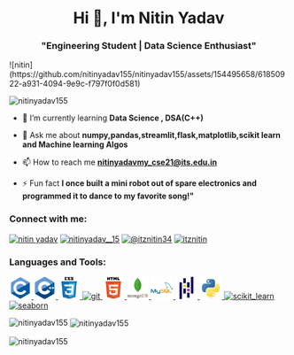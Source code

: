 <h1 align="center">Hi 👋, I'm Nitin Yadav</h1>
<h3 align="center">"Engineering Student | Data Science Enthusiast"</h3>
![nitin](https://github.com/nitinyadav155/nitinyadav155/assets/154495658/61850922-a931-4094-9e9c-f797f0f0d581)

<!-- <img align="right" alt ="coding" width ="400",src="https://www.google.com/url?sa=i&url=https%3A%2F%2Fgithub.com%2Frudrabarad%2FGifs&psig=AOvVaw2ih-T3dx8Y1HKg9LNMIpYo&ust=1713469826538000&source=images&cd=vfe&opi=89978449&ved=0CBEQjRxqFwoTCMCKndWCyoUDFQAAAAAdAAAAABAI.gif">  -->

<p align="left"> <img src="https://komarev.com/ghpvc/?username=nitinyadav155&label=Profile%20views&color=0e75b6&style=flat" alt="nitinyadav155" /> </p>

- 🌱 I’m currently learning **Data Science , DSA(C++)**

- 💬 Ask me about **numpy,pandas,streamlit,flask,matplotlib,scikit learn and Machine learning Algos**

- 📫 How to reach me **nitinyadavmy_cse21@its.edu.in**

- ⚡ Fun fact **I once built a mini robot out of spare electronics and programmed it to dance to my favorite song!"**

<h3 align="left">Connect with me:</h3>
<p align="left">
<a href="https://linkedin.com/in/nitin yadav" target="blank"><img align="center" src="https://raw.githubusercontent.com/rahuldkjain/github-profile-readme-generator/master/src/images/icons/Social/linked-in-alt.svg" alt="nitin yadav" height="30" width="40" /></a>
<a href="https://instagram.com/nitinyadav__15" target="blank"><img align="center" src="https://raw.githubusercontent.com/rahuldkjain/github-profile-readme-generator/master/src/images/icons/Social/instagram.svg" alt="nitinyadav__15" height="30" width="40" /></a>
<a href="https://www.hackerrank.com/@itznitin34" target="blank"><img align="center" src="https://raw.githubusercontent.com/rahuldkjain/github-profile-readme-generator/master/src/images/icons/Social/hackerrank.svg" alt="@itznitin34" height="30" width="40" /></a>
<a href="https://www.leetcode.com/itznitin" target="blank"><img align="center" src="https://raw.githubusercontent.com/rahuldkjain/github-profile-readme-generator/master/src/images/icons/Social/leet-code.svg" alt="itznitin" height="30" width="40" /></a>
</p>

<h3 align="left">Languages and Tools:</h3>
<p align="left"> <a href="https://www.cprogramming.com/" target="_blank" rel="noreferrer"> <img src="https://raw.githubusercontent.com/devicons/devicon/master/icons/c/c-original.svg" alt="c" width="40" height="40"/> </a> <a href="https://www.w3schools.com/cpp/" target="_blank" rel="noreferrer"> <img src="https://raw.githubusercontent.com/devicons/devicon/master/icons/cplusplus/cplusplus-original.svg" alt="cplusplus" width="40" height="40"/> </a> <a href="https://www.w3schools.com/css/" target="_blank" rel="noreferrer"> <img src="https://raw.githubusercontent.com/devicons/devicon/master/icons/css3/css3-original-wordmark.svg" alt="css3" width="40" height="40"/> </a> <a href="https://git-scm.com/" target="_blank" rel="noreferrer"> <img src="https://www.vectorlogo.zone/logos/git-scm/git-scm-icon.svg" alt="git" width="40" height="40"/> </a> <a href="https://www.w3.org/html/" target="_blank" rel="noreferrer"> <img src="https://raw.githubusercontent.com/devicons/devicon/master/icons/html5/html5-original-wordmark.svg" alt="html5" width="40" height="40"/> </a> <a href="https://www.mongodb.com/" target="_blank" rel="noreferrer"> <img src="https://raw.githubusercontent.com/devicons/devicon/master/icons/mongodb/mongodb-original-wordmark.svg" alt="mongodb" width="40" height="40"/> </a> <a href="https://www.mysql.com/" target="_blank" rel="noreferrer"> <img src="https://raw.githubusercontent.com/devicons/devicon/master/icons/mysql/mysql-original-wordmark.svg" alt="mysql" width="40" height="40"/> </a> <a href="https://pandas.pydata.org/" target="_blank" rel="noreferrer"> <img src="https://raw.githubusercontent.com/devicons/devicon/2ae2a900d2f041da66e950e4d48052658d850630/icons/pandas/pandas-original.svg" alt="pandas" width="40" height="40"/> </a> <a href="https://www.python.org" target="_blank" rel="noreferrer"> <img src="https://raw.githubusercontent.com/devicons/devicon/master/icons/python/python-original.svg" alt="python" width="40" height="40"/> </a> <a href="https://scikit-learn.org/" target="_blank" rel="noreferrer"> <img src="https://upload.wikimedia.org/wikipedia/commons/0/05/Scikit_learn_logo_small.svg" alt="scikit_learn" width="40" height="40"/> </a> <a href="https://seaborn.pydata.org/" target="_blank" rel="noreferrer"> <img src="https://seaborn.pydata.org/_images/logo-mark-lightbg.svg" alt="seaborn" width="40" height="40"/> </a> </p>

<p><img align="left" src="https://github-readme-stats.vercel.app/api/top-langs?username=nitinyadav155&show_icons=true&locale=en&layout=compact" alt="nitinyadav155" /></p>

<p>&nbsp;<img align="center" src="https://github-readme-stats.vercel.app/api?username=nitinyadav155&show_icons=true&locale=en" alt="nitinyadav155" /></p>

<p><img align="center" src="https://github-readme-streak-stats.herokuapp.com/?user=nitinyadav155&" alt="nitinyadav155" /></p>
